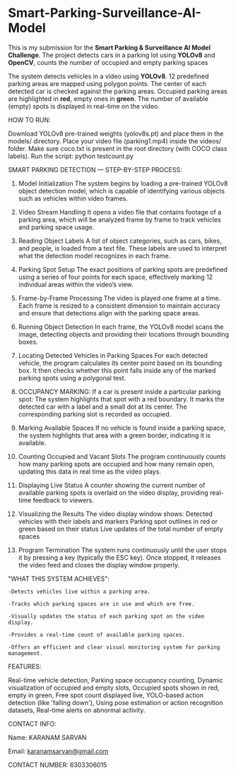 # Smart-Parking-Surveillance-AI-Model
This is my submission for the **Smart Parking &amp; Surveillance AI Model Challenge**. The project detects cars in a parking lot using **YOLOv8** and **OpenCV**, counts the number of occupied and empty parking spaces


The system detects vehicles in a video using **YOLOv8**.
12 predefined parking areas are mapped using polygon points.
The center of each detected car is checked against the parking areas.
Occupied parking areas are highlighted in **red**, empty ones in **green**.
The number of available (empty) spots is displayed in real-time on the video.





HOW TO RUN:


  
Download YOLOv8 pre-trained weights (yolov8s.pt) and place them in the models/ directory.
Place your video file (parking1.mp4) inside the videos/ folder.
Make sure coco.txt is present in the root directory (with COCO class labels).
Run the script:
python testcount.py






SMART PARKING DETECTION — STEP-BY-STEP PROCESS:


1. Model Initialization
The system begins by loading a pre-trained YOLOv8 object detection model, which is capable of identifying various objects such as vehicles within video frames.


2. Video Stream Handling
It opens a video file that contains footage of a parking area, which will be analyzed frame by frame to track vehicles and parking space usage.


3. Reading Object Labels
A list of object categories, such as cars, bikes, and people, is loaded from a text file. These labels are used to interpret what the detection model recognizes in each frame.


4. Parking Spot Setup
The exact positions of parking spots are predefined using a series of four points for each space, effectively marking 12 individual areas within the video’s view.


5. Frame-by-Frame Processing
The video is played one frame at a time. Each frame is resized to a consistent dimension to maintain accuracy and ensure that detections align with the parking space areas.


6. Running Object Detection
In each frame, the YOLOv8 model scans the image, detecting objects and providing their locations through bounding boxes.


7. Locating Detected Vehicles in Parking Spaces
For each detected vehicle, the program calculates its center point based on its bounding box. It then checks whether this point falls inside any of the marked parking spots using a polygonal test.

8. OCCUPANCY MARKING:  If a car is present inside a particular parking spot:
The system highlights that spot with a red boundary.
It marks the detected car with a label and a small dot at its center.
The corresponding parking slot is recorded as occupied.


11. Marking Available Spaces
If no vehicle is found inside a parking space, the system highlights that area with a green border, indicating it is available.


12. Counting Occupied and Vacant Slots
The program continuously counts how many parking spots are occupied and how many remain open, updating this data in real time as the video plays.


13. Displaying Live Status
A counter showing the current number of available parking spots is overlaid on the video display, providing real-time feedback to viewers.


14.  Visualizing the Results
The video display window shows:
Detected vehicles with their labels and markers
Parking spot outlines in red or green based on their status
Live updates of the total number of empty spaces


15. Program Termination
The system runs continuously until the user stops it by pressing a key (typically the ESC key). Once stopped, it releases the video feed and closes the display window properly.




"WHAT THIS SYSTEM ACHIEVES":



    -Detects vehicles live within a parking area.

    -Tracks which parking spaces are in use and which are free.

    -Visually updates the status of each parking spot on the video display.

    -Provides a real-time count of available parking spaces.

    -Offers an efficient and clear visual monitoring system for parking management.






FEATURES:




Real-time vehicle detection,
Parking space occupancy counting,
Dynamic visualization of occupied and empty slots,
Occupied spots shown in red, empty in green,
Free spot count displayed live,
YOLO-based action detection (like 'falling down'),
Using pose estimation or action recognition datasets,
Real-time alerts on abnormal activity.



CONTACT INFO:


Name: KARANAM SARVAN

Email: karanamsarvan@gmail.com

CONTACT NUMBER: 6303306015









